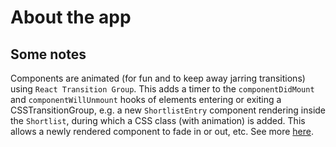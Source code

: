 # About the app

## Some notes

Components are animated (for fun and to keep away jarring transitions) using ```React Transition Group```. This adds a timer to the ```componentDidMount``` and ```componentWillUnmount``` hooks of elements entering or exiting a CSSTransitionGroup, e.g. a new ```ShortlistEntry``` component rendering inside the ```Shortlist```, during which a CSS class (with animation) is added. This allows a newly rendered component to fade in or out, etc. See more [here](https://github.com/reactjs/react-transition-group).